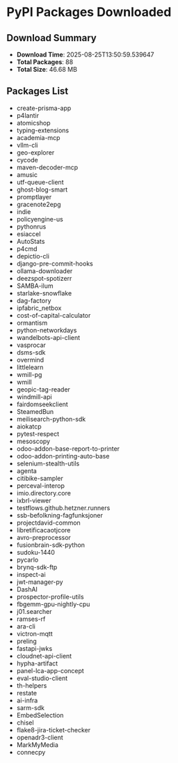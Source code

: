 # PyPI Packages Downloaded

## Download Summary
- **Download Time**: 2025-08-25T13:50:59.539647
- **Total Packages**: 88
- **Total Size**: 46.68 MB

## Packages List
- create-prisma-app
- p4lantir
- atomicshop
- typing-extensions
- academia-mcp
- vllm-cli
- geo-explorer
- cycode
- maven-decoder-mcp
- amusic
- utf-queue-client
- ghost-blog-smart
- promptlayer
- gracenote2epg
- indie
- policyengine-us
- pythonrus
- esiaccel
- AutoStats
- p4cmd
- depictio-cli
- django-pre-commit-hooks
- ollama-downloader
- deezspot-spotizerr
- SAMBA-ilum
- starlake-snowflake
- dag-factory
- ipfabric_netbox
- cost-of-capital-calculator
- ormantism
- python-networkdays
- wandelbots-api-client
- vasprocar
- dsms-sdk
- overmind
- littlelearn
- wmill-pg
- wmill
- geopic-tag-reader
- windmill-api
- fairdomseekclient
- SteamedBun
- meilisearch-python-sdk
- aiokatcp
- pytest-respect
- mesoscopy
- odoo-addon-base-report-to-printer
- odoo-addon-printing-auto-base
- selenium-stealth-utils
- agenta
- citibike-sampler
- perceval-interop
- imio.directory.core
- ixbrl-viewer
- testflows.github.hetzner.runners
- ssb-befolkning-fagfunksjoner
- projectdavid-common
- libretificacaotjcore
- avro-preprocessor
- fusionbrain-sdk-python
- sudoku-1440
- pycarlo
- brynq-sdk-ftp
- inspect-ai
- jwt-manager-py
- DashAI
- prospector-profile-utils
- fbgemm-gpu-nightly-cpu
- j01.searcher
- ramses-rf
- ara-cli
- victron-mqtt
- preling
- fastapi-jwks
- cloudnet-api-client
- hypha-artifact
- panel-lca-app-concept
- eval-studio-client
- th-helpers
- restate
- ai-infra
- sarm-sdk
- EmbedSelection
- chisel
- flake8-jira-ticket-checker
- openadr3-client
- MarkMyMedia
- connecpy
